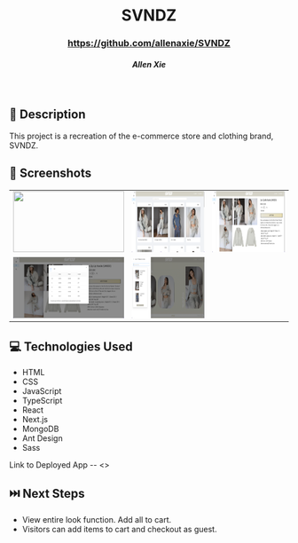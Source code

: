 # <h1 align="center"> SVNDZ </h1>
 #### <h3 align="center">https://github.com/allenaxie/SVNDZ</h3>
 <h5 align="center">Allen Xie</h5>

<br>

## 📝 Description

This project is a recreation of the e-commerce store and clothing brand, SVNDZ. 

## 📸 Screenshots 

| | | |
|:-------------------------:|:-------------------------:|:-------------------------:|
|<img src="public/screenshots/Screen Shot 2022-04-27 at 2.07.04 PM.png" width=200px height=110px overflow="hidden"> | <img  src="public/screenshots/Screen Shot 2022-04-27 at 2.07.30 PM.png" width=200px  height=110px overflow="hidden"> | <img src="public/screenshots/Screen Shot 2022-04-27 at 2.07.41 PM.png" width=200px  height=110px overflow="hidden"> 
|  <img src="public/screenshots/Screen Shot 2022-04-27 at 2.07.53 PM.png" width=200px  height=110px overflow="hidden"> | <img src="public/screenshots/Screen Shot 2022-04-27 at 3.41.16 PM.png" width=200px height=110px overflow="hidden"> | 


## 💻 Technologies Used 

- HTML
- CSS
- JavaScript
- TypeScript
- React
- Next.js
- MongoDB
- Ant Design
- Sass

Link to Deployed App -- <>

## ⏭️ Next Steps

- View entire look function. Add all to cart.
- Visitors can add items to cart and checkout as guest.